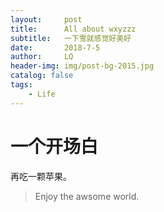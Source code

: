 ```yaml
---
layout:     post
title:      All about wxyzzz
subtitle:   一下雪就感觉好美好 
date:       2018-7-5
author:     LQ
header-img: img/post-bg-2015.jpg
catalog: false
tags:
    - Life 
---
```


# 一个开场白


 再吃一颗苹果。
 >Enjoy the awsome world.




